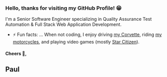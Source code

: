 ### Hello, thanks for visiting my GitHub Profile! 😁

I'm a Senior Software Engineer specializing in Quality Assurance Test Automation & Full Stack Web Application Development.

- ⚡ Fun facts: ... When not coding, I enjoy driving [my Corvette](https://goo.gl/photos/WfXfVDm5pGfeoxum6), riding [my motorcycles](https://goo.gl/photos/E2fkezp5nyngBDjo8), and playing video games (mostly [Star Citizen](https://robertsspaceindustries.com/)).

<!-- Other ideas:
- 🔭 I’m currently working on ... my [xray-cloud-json reporter plugin](https://github.com/PaulMEdwards/testcafe-reporter-xray-cloud-json) for [TestCafé](https://testcafe.io/).
- 🌱 I recently learned about ... [CRACO](https://www.npmjs.com/package/@craco/craco).
- 👯 I’m looking to collaborate on ... 
- 🤔 I’m looking for help with ... 
- 💬 Ask me about ... 
- 📫 How to reach me: ... 
- 😄 Pronouns: ... 
-->

#### Cheers 🍻,

## Paul

